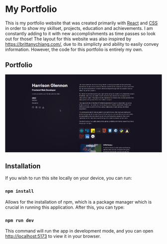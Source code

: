 # My Portfolio

This is my portfolio website that was created primarily with [React](https://react.dev/) and [CSS](https://www.w3.org/Style/CSS/Overview.en.html) in order to show my skillset, projects, education and achievements. I am constantly adding to it with new accomplishments as time passes so look out for those! The layout for this website was also inspired by https://brittanychiang.com/, due to its simplicty and ability to easily convey information. However, the code for this portfolio is entirely my own.

## Portfolio

![image](https://raw.githubusercontent.com/HGlennon/Portfolio/refs/heads/main/public/images/portfolio_pic.png)

## Installation

If you wish to run this site locally on your device, you can run: 

### `npm install`

Allows for the installation of npm, which is a package manager which is crucial in running this application. After this, you can type: 

### `npm run dev`

This command will run the app in development mode, and you can open [http://localhost:5173](http://localhost:5173) to view it in your browser.
